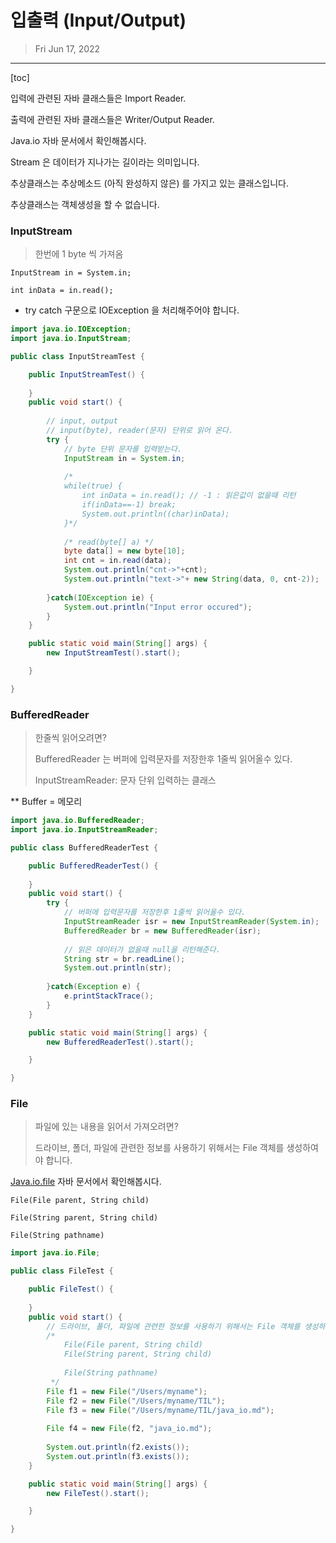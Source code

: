 # 입출력 (Input/Output)

> Fri Jun 17, 2022

---

[toc]

입력에 관련된 자바 클래스들은 Import Reader.

출력에 관련된 자바 클래스들은 Writer/Output Reader.

Java.io 자바 문서에서 확인해봅시다. 



Stream 은 데이터가 지나가는 길이라는 의미입니다.

추상클래스는 추상메소드 (아직 완성하지 않은) 를 가지고 있는 클래스입니다.

추상클래스는 객체생성을 할 수 없습니다.



### InputStream

> 한번에 1 byte 씩 가져옴



`InputStream in = System.in;`

`int inData = in.read();`

* try catch 구문으로 IOException 을 처리해주어야 합니다.

```java
import java.io.IOException;
import java.io.InputStream;

public class InputStreamTest {

	public InputStreamTest() {
		
	}
	public void start() {
		
		// input, output
		// input(byte), reader(문자) 단위로 읽어 온다.
		try {
			// byte 단위 문자를 입력받는다. 
			InputStream in = System.in;
			
			/*
			while(true) {
				int inData = in.read(); // -1 : 읽은값이 없을때 리턴
				if(inData==-1) break;
				System.out.println((char)inData);
			}*/
			
			/* read(byte[] a) */
			byte data[] = new byte[10];
			int cnt = in.read(data);
			System.out.println("cnt->"+cnt);
			System.out.println("text->"+ new String(data, 0, cnt-2));
			
		}catch(IOException ie) {
			System.out.println("Input error occured");
		}
	}

	public static void main(String[] args) {
		new InputStreamTest().start();

	}

}
```



### BufferedReader

>  한줄씩 읽어오려면?
>
> BufferedReader 는 버퍼에 입력문자를 저장한후 1줄씩 읽어올수 있다.
>
> InputStreamReader: 문자 단위 입력하는 클래스

** Buffer = 메모리

```java
import java.io.BufferedReader;
import java.io.InputStreamReader;

public class BufferedReaderTest {

	public BufferedReaderTest() {
		
	}
	public void start() {
		try {
			// 버퍼에 입력문자를 저장한후 1줄씩 읽어올수 있다.
			InputStreamReader isr = new InputStreamReader(System.in);
			BufferedReader br = new BufferedReader(isr);
			
			// 읽은 데이터가 없을때 null을 리턴해준다. 
			String str = br.readLine();
			System.out.println(str);
			
		}catch(Exception e) {
			e.printStackTrace();
		}
	}

	public static void main(String[] args) {
		new BufferedReaderTest().start();

	}

}
```



### File

> 파일에 있는 내용을 읽어서 가져오려면?
>
> 드라이브, 폴더, 파일에 관련한 정보를 사용하기 위해서는 File 객체를 생성하여야 합니다.

[Java.io.file](https://docs.oracle.com/javase/8/docs/api/index.html) 자바 문서에서 확인해봅시다.



`File(File parent, String child)`

`File(String parent, String child)`

`File(String pathname)`



```java
import java.io.File;

public class FileTest {

	public FileTest() {
		
	}
	public void start() {
		// 드라이브, 폴더, 파일에 관련한 정보를 사용하기 위해서는 File 객체를 생성하여야 한다.
		/*
		 	File(File parent, String child)
		 	File(String parent, String child)
		 	
		 	File(String pathname)
		 */
		File f1 = new File("/Users/myname");
		File f2 = new File("/Users/myname/TIL");
		File f3 = new File("/Users/myname/TIL/java_io.md");
		
		File f4 = new File(f2, "java_io.md");
		
		System.out.println(f2.exists());
		System.out.println(f3.exists());
	}

	public static void main(String[] args) {
		new FileTest().start();

	}

}
```

